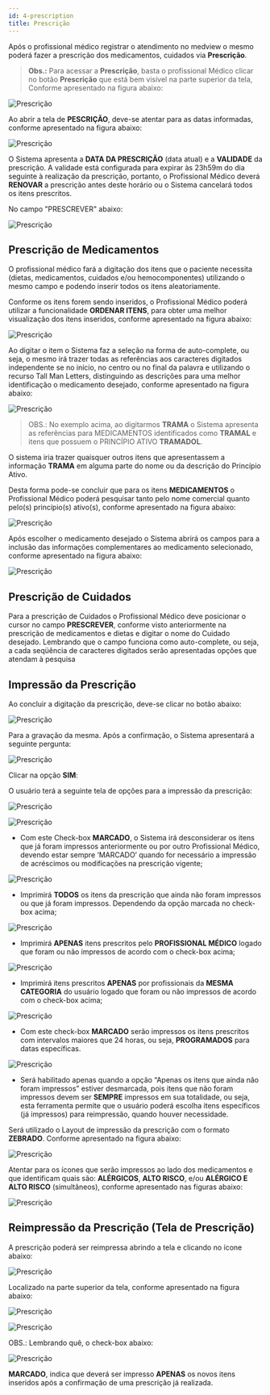 ```yaml
---
id: 4-prescription
title: Prescrição
---
```


Após o profissional médico registrar o atendimento no medview o mesmo poderá fazer a prescrição dos medicamentos, cuidados via **Prescrição**.

>**Obs.:** Para acessar a **Prescrição**, basta o profissional Médico clicar no botão **Prescrição** que está bem visível na parte superior da tela, Conforme apresentado na figura abaixo:

![Prescrição](../assets/imagem29.png)

Ao abrir a tela de **PESCRIÇÃO**, deve-se atentar para as datas informadas, conforme apresentado na figura abaixo:

![Prescrição](../assets/imagem30.png)

O Sistema apresenta a **DATA DA PRESCRIÇÃO** (data atual) e a **VALIDADE** da prescrição. A validade está configurada para expirar às 23h59m do dia seguinte à realização da prescrição, portanto, o Profissional Médico deverá **RENOVAR** a prescrição antes deste horário ou o Sistema cancelará todos os itens prescritos.

No campo "PRESCREVER" abaixo:

![Prescrição](../assets/imagem31.png)

## Prescrição de Medicamentos

 O profissional médico fará a digitação dos itens que o paciente necessita (dietas, medicamentos, cuidados e/ou hemocomponentes) utilizando o mesmo campo e podendo inserir todos os itens aleatoriamente.

Conforme os itens forem sendo inseridos, o Profissional Médico poderá utilizar a funcionalidade **ORDENAR ITENS**, para obter uma melhor visualização dos itens inseridos, conforme apresentado na figura abaixo:

![Prescrição](../assets/imagem32.png)

Ao digitar o item o Sistema faz a seleção na forma de auto-complete, ou seja, o mesmo irá trazer todas as referências aos caracteres digitados independente se no início, no centro ou no final da palavra e utilizando o recurso Tall Man Letters, distinguindo as descrições para uma melhor identificação o medicamento desejado, conforme apresentado na figura abaixo:

![Prescrição](../assets/imagem33.png)

>OBS.: No exemplo acima, ao digitarmos **TRAMA** o Sistema apresenta as referências para MEDICAMENTOS identificados como **TRAMAL** e itens que possuem o PRINCÍPIO ATIVO **TRAMADOL**.

O sistema iria trazer quaisquer outros itens que apresentassem a informação **TRAMA** em alguma parte do nome ou da descrição do Princípio Ativo.

Desta forma pode-se concluir que para os itens **MEDICAMENTOS** o Profissional Médico poderá pesquisar tanto pelo nome comercial quanto pelo(s) princípio(s) ativo(s), conforme apresentado na figura abaixo:

![Prescrição](../assets/imagem34.png)

Após escolher o medicamento desejado o Sistema abrirá os campos para a inclusão das informações complementares ao medicamento selecionado, conforme apresentado na figura abaixo:

![Prescrição](../assets/imagem35.png)

## Prescrição de Cuidados

Para a prescrição de Cuidados o Profissional Médico deve posicionar o cursor no campo **PRESCREVER**, conforme visto anteriormente na prescrição de medicamentos e dietas e digitar o nome do Cuidado desejado. Lembrando que o campo funciona como auto-complete, ou seja, a cada seqüência de caracteres digitados serão apresentadas opções que atendam à pesquisa

## Impressão da Prescrição

Ao concluir a digitação da prescrição, deve-se clicar no botão abaixo: 

![Prescrição](../assets/imagem98.png)

Para a gravação da mesma. Após a confirmação, o Sistema apresentará a seguinte pergunta:

![Prescrição](../assets/imagem99.png)

Clicar na opção **SIM**:

O usuário terá a seguinte tela de opções para a impressão da prescrição:

![Prescrição](../assets/imagem100.png)

![Prescrição](../assets/imagem101.png)

- Com este Check-box **MARCADO**, o Sistema irá desconsiderar os itens que já foram impressos anteriormente ou por outro Profissional Médico, devendo estar sempre ‘MARCADO’ quando for necessário a impressão de acréscimos ou modificações na prescrição vigente;

![Prescrição](../assets/imagem102.png)

- Imprimirá **TODOS** os itens da prescrição que ainda não foram impressos ou que já foram impressos. Dependendo da opção marcada no check-box acima;

![Prescrição](../assets/imagem103.png)

- Imprimirá **APENAS** itens prescritos pelo **PROFISSIONAL MÉDICO** logado que foram ou não impressos de acordo com o check-box acima;

![Prescrição](../assets/imagem104.png)

- Imprimirá itens prescritos **APENAS** por profissionais da **MESMA CATEGORIA** do usuário logado que foram ou não impressos de acordo com o check-box acima;

![Prescrição](../assets/imagem105.png)

- Com este check-box **MARCADO** serão impressos os itens prescritos com intervalos maiores que 24 horas, ou seja, **PROGRAMADOS** para datas específicas.

![Prescrição](../assets/imagem106.png)

- Será habilitado apenas quando a opção “Apenas os itens que ainda não foram impressos” estiver desmarcada, pois itens que não foram impressos devem ser **SEMPRE** impressos em sua totalidade, ou seja, esta ferramenta permite que o usuário poderá escolha itens específicos (já impressos) para reimpressão, quando houver necessidade.

Será utilizado o Layout de impressão da prescrição com o formato **ZEBRADO**. Conforme apresentado na figura abaixo:

![Prescrição](../assets/imagem107.png)

Atentar para os ícones que serão impressos ao lado dos medicamentos e que identificam quais são: **ALÉRGICOS**, **ALTO RISCO**, e/ou **ALÉRGICO E ALTO RISCO** (simultâneos), conforme apresentado nas figuras abaixo:

![Prescrição](../assets/imagem108.png)

## Reimpressão da Prescrição (Tela de Prescrição)

A prescrição poderá ser reimpressa abrindo a tela e clicando no ícone abaixo:

![Prescrição](../assets/imagem118.png)

Localizado na parte superior da tela, conforme apresentado na figura abaixo:

![Prescrição](../assets/imagem117.png)

![Prescrição](../assets/imagem119.png)

OBS.: Lembrando quê, o check-box abaixo:

![Prescrição](../assets/imagem120.png)

**MARCADO**, indica que deverá ser impresso **APENAS** os novos itens inseridos após a confirmação de uma prescrição já realizada.